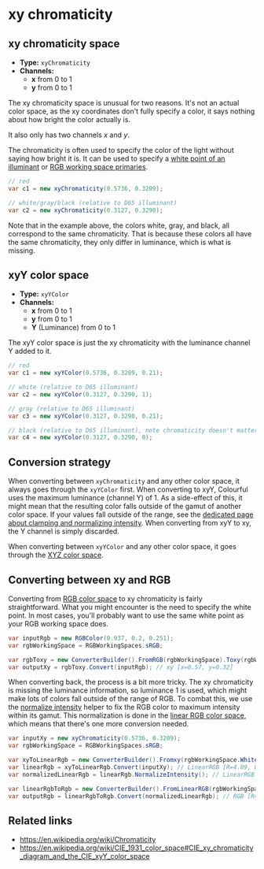 # xy chromaticity

## xy chromaticity space

- **Type:** `xyChromaticity`
- **Channels:**
  - **x** from 0 to 1
  - **y** from 0 to 1

The xy chromaticity space is unusual for two reasons. It's not an actual color space, as the xy coordinates don't fully specify a color, it says nothing about how bright the color actually is.

It also only has two channels *x* and *y*.

The chromaticity is often used to specify the color of the light without saying how bright it is. It can be used to specify a [white point of an illuminant](topic-illuminants.md) or [RGB working space primaries](spaces-rgb.md).

```csharp
// red
var c1 = new xyChromaticity(0.5736, 0.3209);

// white/gray/black (relative to D65 illuminant)
var c2 = new xyChromaticity(0.3127, 0.3290);
```

Note that in the example above, the colors white, gray, and black, all correspond to the same chromaticity. That is because these colors all have the same chromaticity, they only differ in luminance, which is what is missing.


## xyY color space

- **Type:** `xyYColor`
- **Channels:**
  - **x** from 0 to 1
  - **y** from 0 to 1
  - **Y** (Luminance) from 0 to 1

The xyY color space is just the xy chromaticity with the luminance channel Y added to it.

```csharp
// red
var c1 = new xyYColor(0.5736, 0.3209, 0.21);

// white (relative to D65 illuminant)
var c2 = new xyYColor(0.3127, 0.3290, 1);

// gray (relative to D65 illuminant)
var c3 = new xyYColor(0.3127, 0.3290, 0.21);

// black (relative to D65 illuminant), note chromaticity doesn't matter here
var c4 = new xyYColor(0.3127, 0.3290, 0);
```


## Conversion strategy

When converting between `xyChromaticity` and any other color space, it always goes through the `xyYColor` first. When converting to xyY, Colourful uses the maximum luminance (channel Y) of 1. As a side-effect of this, it might mean that the resulting color falls outside of the gamut of another color space. If your values fall outside of the range, see the [dedicated page about clamping and normalizing intensity](topic-clamp.md). When converting from xyY to xy, the Y channel is simply discarded.

When converting between `xyYColor` and any other color space, it goes through the [XYZ color space](spaces-xyz.md).


## Converting between xy and RGB

Converting from [RGB color space](spaces-rgb.md) to xy chromaticity is fairly straightforward. What you might encounter is the need to specify the white point. In most cases, you'll probably want to use the same white point as your RGB working space does.

```csharp
var inputRgb = new RGBColor(0.937, 0.2, 0.251);
var rgbWorkingSpace = RGBWorkingSpaces.sRGB;

var rgbToxy = new ConverterBuilder().FromRGB(rgbWorkingSpace).Toxy(rgbWorkingSpace.WhitePoint).Build();
var outputXy = rgbToxy.Convert(inputRgb); // xy [x=0.57, y=0.32]
```

When converting back, the process is a bit more tricky. The xy chromaticity is missing the luminance information, so luminance 1 is used, which might make lots of colors fall outside of the range of RGB. To combat this, we use the [normalize intensity](topic-clamp.md) helper to fix the RGB color to maximum intensity within its gamut. This normalization is done in the [linear RGB color space](spaces-rgb.md), which means that there's one more conversion needed.

```csharp
var inputXy = new xyChromaticity(0.5736, 0.3209);
var rgbWorkingSpace = RGBWorkingSpaces.sRGB;

var xyToLinearRgb = new ConverterBuilder().Fromxy(rgbWorkingSpace.WhitePoint).ToLinearRGB(rgbWorkingSpace).Build();
var linearRgb = xyToLinearRgb.Convert(inputXy); // LinearRGB [R=4.09, G=0.16, B=0.24]
var normalizedLinearRgb = linearRgb.NormalizeIntensity(); // LinearRGB [R=1, G=0.04, B=0.06]

var linearRgbToRgb = new ConverterBuilder().FromLinearRGB(rgbWorkingSpace).ToRGB(rgbWorkingSpace).Build();
var outputRgb = linearRgbToRgb.Convert(normalizedLinearRgb); // RGB [R=1, G=0.22, B=0.27]
```


## Related links

- https://en.wikipedia.org/wiki/Chromaticity
- https://en.wikipedia.org/wiki/CIE_1931_color_space#CIE_xy_chromaticity_diagram_and_the_CIE_xyY_color_space